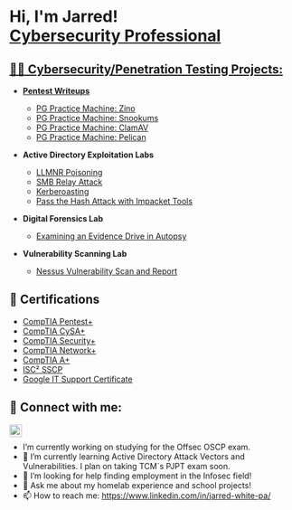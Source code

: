<h1>Hi, I'm Jarred! <br/><a href="https://github.com/JarreWhite1">Cybersecurity Professional</a> <a href="https://https://www.linkedin.com/in/jarred-white-2764aa23a/"</a></h1>

<h2>👨‍💻 Cybersecurity/Penetration Testing Projects:</h2>

- <b>Pentest Writeups</b>
  - [PG Practice Machine: Zino](https://github.com/JarredWhite1/PG-Practice-Zino)
  - [PG Practice Machine: Snookums](https://github.com/JarredWhite1/PG-Practice-Snookums)
  - [PG Practice Machine: ClamAV](https://github.com/JarredWhite1/PG-Practice-ClamAV)
  - [PG Practice Machine: Pelican](https://github.com/JarredWhite1/PG-Practice-ClamAV)

- <b>Active Directory Exploitation Labs</b>
  - [LLMNR Poisoning](https://github.com/JarredWhite1/LLMNR-Poisioning)
  - [SMB Relay Attack](https://github.com/JarredWhite1/SMB-Relay/blob/main/README.md)
  - [Kerberoasting](https://github.com/JarredWhite1/LLMNR-Poisioning)
  - [Pass the Hash Attack with Impacket Tools](https://github.com/JarredWhite1/Pass-the-Hash-Attacks)


- <b>Digital Forensics Lab</b>
  - [Examining an Evidence Drive in Autopsy](https://github.com/JarredWhite1/Digital-Forensics)
  <b><i></b></i>
- <b>Vulnerability Scanning Lab</b>
  - [Nessus Vulnerability Scan and Report](https://github.com/JarredWhite1/Vulnerability-Scanning)
  


  
<h2>📃 Certifications</h2>

- [CompTIA Pentest+](https://www.credly.com/earner/earned/badge/bd7c6fc5-2bf4-4de5-aa45-c929c82a2300)
- [CompTIA CySA+](https://www.credly.com/earner/earned/badge/71b277a9-1fb1-4418-a769-4a3b6cee1c49)
- [CompTIA Security+](https://www.credly.com/earner/earned/badge/e2caa483-0b84-4db4-95b5-197281c8ce28)
- [CompTIA Network+](https://www.credly.com/earner/earned/badge/0e1c6148-ad67-4e35-878e-026435d51bcf)
- [CompTIA A+](https://www.credly.com/earner/earned/badge/a19e0b75-4130-4b88-b97a-43326c8f2228)
- [ISC² SSCP](https://www.credly.com/earner/earned/badge/9fdc0b9b-0e89-4fa8-8476-84e2b6c8d500)
- [Google IT Support Certificate](https://www.credly.com/earner/earned/badge/617a19c5-53db-4f54-a1a2-7b441798fcd2)
<h2> 🤳 Connect with me:</h2>

[<img align="left" alt="JarredWhite | LinkedIn" width="22px" src="https://cdn.jsdelivr.net/npm/simple-icons@v3/icons/linkedin.svg" />][linkedin]

[linkedin]: https://www.linkedin.com/in/jarred-white-pa/

 <br>

 
-  I’m currently working on studying for the Offsec OSCP exam.
- 🌱 I’m currently learning Active Directory Attack Vectors and Vulnerabilities. I plan on taking TCM`s PJPT exam soon.
- 🤔 I’m looking for help finding employment in the Infosec field!
- 💬 Ask me about my homelab experience and school projects! 
- 📫 How to reach me: https://www.linkedin.com/in/jarred-white-pa/

